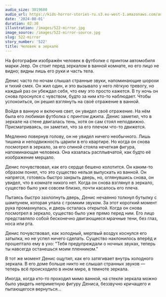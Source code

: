 ```yaml
---
audio_size: 3019680
audio_url: https://kids-horror-stories-ru.s3.eu-west-1.amazonaws.com/audio/522-mirror.mp3
date: '2024-08-01'
duration: 02:30
illustration: /images/522-mirror.jpg
image_source: /images/522-mirror-source.jpg
slug: 522-mirror
story_number: '522'
title: Человек в зеркале
---
```


На фотографии изображён человек в футболке с принтом автомобиля марки Jeep. Он стоит перед зеркалом в ванной комнате, но его лицо не видно; видны лишь его руки и часть тела.

Денис часто по ночам слышал странные звуки, напоминающие шорохи и тихий смех. Он жил один, и это вызывало у него лёгкую тревогу, но каждый раз он убеждал себя, что ему это просто кажется. В ту ночь он снова проснулся с чувством, будто за ним кто-то наблюдает. Чтобы успокоиться, он решил взглянуть на своё отражение в ванной.

Войдя в ванную и включив свет, он увидел своё отражение. На нём была его любимая футболка с принтом джипа. Денис заметил, что в зеркале на стене двигалась тень, хотя он сам стоял неподвижно. Присматриваясь, он заметил, что за его плечом что-то движется.

Медленно повернув голову, он не увидел ничего необычного. Лишь тишина и неподвижность царили в его квартире. Но когда он снова посмотрел в зеркало, за его спиной стояла нечеткая фигура, напоминающая человека. Она казалась расплывчатой, как будто её изображение мерцало.

Денис почувствовал, как его сердце бешено колотится. Он каким-то образом понял, что это существо нельзя выпускать из ванной. Он напрягся, готовясь быстро закрыть дверь, но, оглянувшись снова, он увидел, что в комнате никого нет. Когда он снова взглянул в зеркало, существо было уже совсем близко, почти касалось его плеча.

Пытаясь быстро захлопнуть дверь, Денис нечаянно толкнул бутылку с шампунем, которая упала с громким звуком. За этот короткий момент рука промахнулась, и дверь осталась открытой. Когда он снова посмотрел в зеркало, существо было уже прямо перед ним. Его лицо представляло собой бесконечно двигающиеся мрачные тени, без глаз, носа или рта.

Денис почувствовал, как холодный, мертвый воздух коснулся его затылка, но не успел ничего сделать. Существо наклонилось вперёд и прошептало ему в ухо: "Тебя предупреждали о ночных звуках, теперь ты навсегда останешься моим пленником."

В тот же момент Денис ощутил, как его затягивает внутрь холодного зеркала. В его доме больше никто не слышал странных звуков — теперь всё происходило в ином мире, в темноте зеркала.

Иногда, когда кто-то проходил мимо ванной, на стекле зеркала можно было увидеть неприметную фигуру Дениса, беззвучно кричащего и пытающегося вернуться…